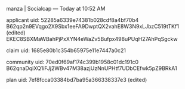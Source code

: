 manza | Socialcap — Today at 10:52 AM

applicant
uid: 52285a6339e74381b028cdf8a4bf70b4
B62qp2n9EVqgo2X9Sbx1eeFA9DwptQX2vahE8W3N9xLJbzC519tTKf1 (edited)
EKEC8SBXMaWBahPjPxXYN4eWaZv5Bufpx498uPUqH27AhPqSgckw

claim
uid: 1685e80b1c354b65975e11e7447a0c21

community
uid: 70ed0f69af174c399b1958c01dc191c0
B62qnaDqiXQ1iFJj2WBv47M38azjUzNnUPHtf7UDbCEfwk5pZ9BRkA1

plan
uid: 7ef8fcca03384bd7ba95a366338337e3 (edited)

